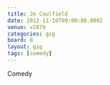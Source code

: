 ```yaml
---
title: Jo Caulfield
date: 2012-11-16T00:00:00.000Z
venue: v2879
categories: gig
board: 8
layout: gig
tags: [comedy]
---
```

Comedy